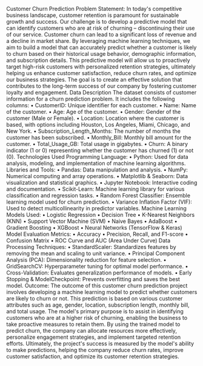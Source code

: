 Customer Churn Prediction
Problem Statement:
In today's competitive business landscape, customer retention is paramount for sustainable growth and success. Our challenge is to develop a predictive model that can identify customers who are at risk of churning – discontinuing their use of our service. Customer churn can lead to a significant loss of revenue and a decline in market share. By leveraging machine learning techniques, we aim to build a model that can accurately predict whether a customer is likely to churn based on their historical usage behavior, demographic information, and subscription details. This predictive model will allow us to proactively target high-risk customers with personalized retention strategies, ultimately helping us enhance customer satisfaction, reduce churn rates, and optimize our business strategies. The goal is to create an effective solution that contributes to the long-term success of our company by fostering customer loyalty and engagement.
Data Description
The dataset consists of customer information for a churn prediction problem. It includes the following columns:
•	CustomerID: Unique identifier for each customer.
•	Name: Name of the customer.
•	Age: Age of the customer.
•	Gender: Gender of the customer (Male or Female).
•	Location: Location where the customer is based, with options including Houston, Los Angeles, Miami, Chicago, and New York.
•	Subscription_Length_Months: The number of months the customer has been subscribed.
•	Monthly_Bill: Monthly bill amount for the customer.
•	Total_Usage_GB: Total usage in gigabytes.
•	Churn: A binary indicator (1 or 0) representing whether the customer has churned (1) or not (0).
Technologies Used
Programming Language:
•	Python: Used for data analysis, modeling, and implementation of machine learning algorithms.
Libraries and Tools:
•	Pandas: Data manipulation and analysis.
•	NumPy: Numerical computing and array operations.
•	Matplotlib & Seaborn: Data visualization and statistical graphics.
•	Jupyter Notebook: Interactive coding and documentation.
•	Scikit-Learn: Machine learning library for various classification and regression tasks.
•	Random Forest Classifier: Ensemble learning model used for churn prediction.
•	Variance Inflation Factor (VIF): Used to detect multicollinearity in predictor variables.
Machine Learning Models Used:
•	Logistic Regression
•	Decision Tree
•	K-Nearest Neighbors (KNN)
•	Support Vector Machine (SVM)
•	Naive Bayes
•	AdaBoost
•	Gradient Boosting
•	XGBoost
•	Neural Networks (TensorFlow & Keras)
Model Evaluation Metrics:
•	Accuracy
•	Precision, Recall, and F1-score
•	Confusion Matrix
•	ROC Curve and AUC (Area Under Curve)
Data Processing Techniques:
•	StandardScaler: Standardizes features by removing the mean and scaling to unit variance.
•	Principal Component Analysis (PCA): Dimensionality reduction for feature selection.
•	GridSearchCV: Hyperparameter tuning for optimal model performance.
•	Cross-Validation: Evaluates generalization performance of models.
•	Early Stopping & ModelCheckpoint: Prevents overfitting and saves the best model.
Outcome:
The outcome of this customer churn prediction project involves developing a machine learning model to predict whether customers are likely to churn or not. This prediction is based on various customer attributes such as age, gender, location, subscription length, monthly bill, and total usage. The model's primary purpose is to assist in identifying customers who are at a higher risk of churning, enabling the business to take proactive measures to retain them. By using the trained model to predict churn, the company can allocate resources more effectively, personalize engagement strategies, and implement targeted retention efforts. Ultimately, the project's success is measured by the model's ability to make predictions, helping the company reduce churn rates, improve customer satisfaction, and optimize its customer retention strategies.
